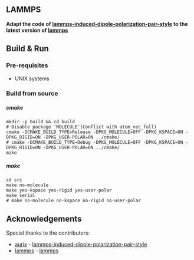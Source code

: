 ## LAMMPS
**Adapt the code of [lammps-induced-dipole-polarization-pair-style][polarization] to the latest version of [lammps]**

## Build & Run
### Pre-requisites
 - UNIX systems

### Build from source
##### cmake
```shell
mkdir -p build && cd build
# Disable package 'MOLECULE'(Conflict with atom_vec_full)
cmake -DCMAKE_BUILD_TYPE=Release -DPKG_MOLECULE=OFF -DPKG_KSPACE=ON -DPKG_RIGID=ON -DPKG_USER-POLAR=ON ../cmake/
# cmake -DCMAKE_BUILD_TYPE=Debug -DPKG_MOLECULE=OFF -DPKG_KSPACE=ON -DPKG_RIGID=ON -DPKG_USER-POLAR=ON ../cmake/
make
```

##### make
```
cd src
make no-molecule
make yes-kspace yes-rigid yes-user-polar
make serial
# make no-molecule no-kspace no-rigid no-user-polar
```

## Acknowledgements
Special thanks to the contributors:
 - [aurix](https://github.com/aurix) - [lammps-induced-dipole-polarization-pair-style][polarization]
 - [lammps](http://lammps.sandia.gov/) - [lammps][lammps]


[lammps]: https://github.com/lammps/lammps
[polarization]: https://github.com/aurix/lammps-induced-dipole-polarization-pair-style

